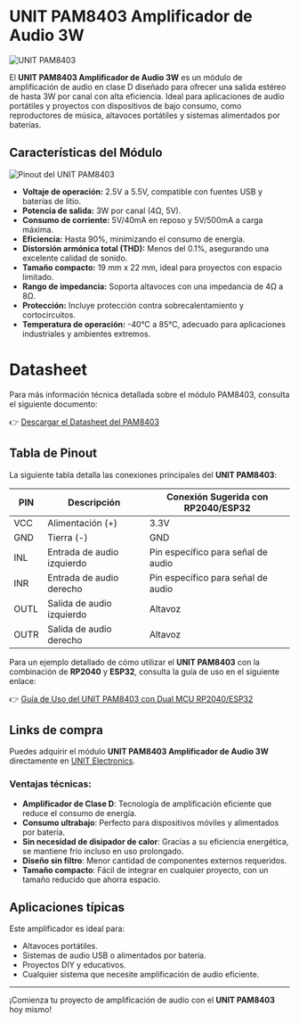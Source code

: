 
# UNIT PAM8403 Amplificador de Audio 3W

![UNIT PAM8403](ruta_a_la_imagen_principal.jpg) 

El **UNIT PAM8403 Amplificador de Audio 3W** es un módulo de amplificación de audio en clase D diseñado para ofrecer una salida estéreo de hasta 3W por canal con alta eficiencia. Ideal para aplicaciones de audio portátiles y proyectos con dispositivos de bajo consumo, como reproductores de música, altavoces portátiles y sistemas alimentados por baterías.

## Características del Módulo

![Pinout del UNIT PAM8403](ruta_a_la_imagen_pinout.jpg) 

- **Voltaje de operación:** 2.5V a 5.5V, compatible con fuentes USB y baterías de litio.
- **Potencia de salida:** 3W por canal (4Ω, 5V).
- **Consumo de corriente:** 5V/40mA en reposo y 5V/500mA a carga máxima.
- **Eficiencia:** Hasta 90%, minimizando el consumo de energía.
- **Distorsión armónica total (THD):** Menos del 0.1%, asegurando una excelente calidad de sonido.
- **Tamaño compacto:** 19 mm x 22 mm, ideal para proyectos con espacio limitado.
- **Rango de impedancia:** Soporta altavoces con una impedancia de 4Ω a 8Ω.
- **Protección:** Incluye protección contra sobrecalentamiento y cortocircuitos.
- **Temperatura de operación:** -40°C a 85°C, adecuado para aplicaciones industriales y ambientes extremos.

# Datasheet

Para más información técnica detallada sobre el módulo PAM8403, consulta el siguiente documento:

👉 [Descargar el Datasheet del PAM8403](https://www.mouser.com/ds/2/115/PAM8403-247318.pdf?srsltid=AfmBOorzunVHYR1wIITzAZVypkFj5LkC2lR0cZLh1zfklQpAhanR1Qrl)


## Tabla de Pinout

La siguiente tabla detalla las conexiones principales del **UNIT PAM8403**:

| PIN  | Descripción             | Conexión Sugerida con RP2040/ESP32 |
| ---- | ----------------------- | ---------------------------------- |
| VCC  | Alimentación (+)         | 3.3V                              |
| GND  | Tierra (-)               | GND                               |
| INL  | Entrada de audio izquierdo | Pin específico para señal de audio |
| INR  | Entrada de audio derecho  | Pin específico para señal de audio |
| OUTL | Salida de audio izquierdo | Altavoz                           |
| OUTR | Salida de audio derecho   | Altavoz                           |

Para un ejemplo detallado de cómo utilizar el **UNIT PAM8403** con la combinación de **RP2040** y **ESP32**, consulta la guía de uso en el siguiente enlace:

👉 [Guía de Uso del UNIT PAM8403 con Dual MCU RP2040/ESP32](enlace_a_tu_guia.md)

## Links de compra

Puedes adquirir el módulo **UNIT PAM8403 Amplificador de Audio 3W** directamente en [UNIT Electronics](https://www.uelectronics.com).

### Ventajas técnicas:

- **Amplificador de Clase D**: Tecnología de amplificación eficiente que reduce el consumo de energía.
- **Consumo ultrabajo**: Perfecto para dispositivos móviles y alimentados por batería.
- **Sin necesidad de disipador de calor**: Gracias a su eficiencia energética, se mantiene frío incluso en uso prolongado.
- **Diseño sin filtro**: Menor cantidad de componentes externos requeridos.
- **Tamaño compacto**: Fácil de integrar en cualquier proyecto, con un tamaño reducido que ahorra espacio.

## Aplicaciones típicas

Este amplificador es ideal para:

- Altavoces portátiles.
- Sistemas de audio USB o alimentados por batería.
- Proyectos DIY y educativos.
- Cualquier sistema que necesite amplificación de audio eficiente.

---

¡Comienza tu proyecto de amplificación de audio con el **UNIT PAM8403** hoy mismo!

